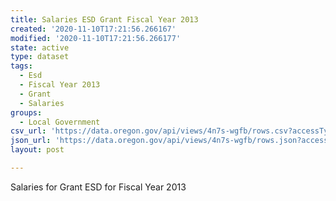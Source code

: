 ```yaml
---
title: Salaries ESD Grant Fiscal Year 2013
created: '2020-11-10T17:21:56.266167'
modified: '2020-11-10T17:21:56.266177'
state: active
type: dataset
tags:
  - Esd
  - Fiscal Year 2013
  - Grant
  - Salaries
groups:
  - Local Government
csv_url: 'https://data.oregon.gov/api/views/4n7s-wgfb/rows.csv?accessType=DOWNLOAD'
json_url: 'https://data.oregon.gov/api/views/4n7s-wgfb/rows.json?accessType=DOWNLOAD'
layout: post

---
```

Salaries for Grant ESD for Fiscal Year 2013
